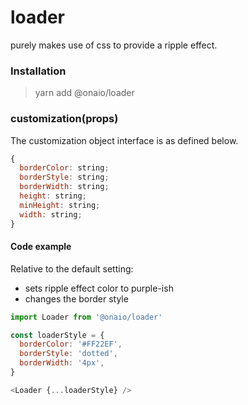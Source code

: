 # loader

purely makes use of css to provide a ripple effect.

### Installation

> yarn add @onaio/loader

### customization(props)

The customization object interface is as defined below.

```js
{
  borderColor: string;
  borderStyle: string;
  borderWidth: string;
  height: string;
  minHeight: string;
  width: string;
}
```

#### Code example

Relative to the default setting:

- sets ripple effect color to purple-ish
- changes the border style

```javascript
import Loader from '@onaio/loader'

const loaderStyle = {
  borderColor: '#FF22EF',
  borderStyle: 'dotted',
  borderWidth: '4px',
}

<Loader {...loaderStyle} />
```

